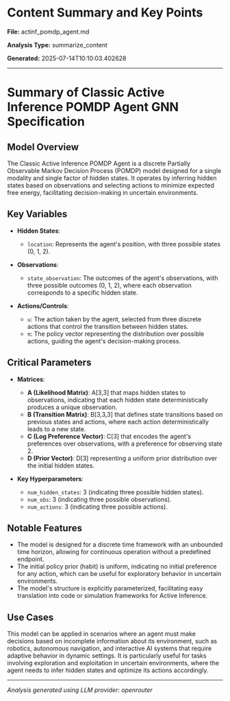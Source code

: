 # Content Summary and Key Points

**File:** actinf_pomdp_agent.md

**Analysis Type:** summarize_content

**Generated:** 2025-07-14T10:10:03.402628

---

# Summary of Classic Active Inference POMDP Agent GNN Specification

## Model Overview
The Classic Active Inference POMDP Agent is a discrete Partially Observable Markov Decision Process (POMDP) model designed for a single modality and single factor of hidden states. It operates by inferring hidden states based on observations and selecting actions to minimize expected free energy, facilitating decision-making in uncertain environments.

## Key Variables
- **Hidden States**:
  - `location`: Represents the agent's position, with three possible states (0, 1, 2).
  
- **Observations**:
  - `state_observation`: The outcomes of the agent's observations, with three possible outcomes (0, 1, 2), where each observation corresponds to a specific hidden state.

- **Actions/Controls**:
  - `u`: The action taken by the agent, selected from three discrete actions that control the transition between hidden states.
  - `π`: The policy vector representing the distribution over possible actions, guiding the agent's decision-making process.

## Critical Parameters
- **Matrices**:
  - **A (Likelihood Matrix)**: A[3,3] that maps hidden states to observations, indicating that each hidden state deterministically produces a unique observation.
  - **B (Transition Matrix)**: B[3,3,3] that defines state transitions based on previous states and actions, where each action deterministically leads to a new state.
  - **C (Log Preference Vector)**: C[3] that encodes the agent's preferences over observations, with a preference for observing state 2.
  - **D (Prior Vector)**: D[3] representing a uniform prior distribution over the initial hidden states.

- **Key Hyperparameters**:
  - `num_hidden_states`: 3 (indicating three possible hidden states).
  - `num_obs`: 3 (indicating three possible observations).
  - `num_actions`: 3 (indicating three possible actions).

## Notable Features
- The model is designed for a discrete time framework with an unbounded time horizon, allowing for continuous operation without a predefined endpoint.
- The initial policy prior (habit) is uniform, indicating no initial preference for any action, which can be useful for exploratory behavior in uncertain environments.
- The model's structure is explicitly parameterized, facilitating easy translation into code or simulation frameworks for Active Inference.

## Use Cases
This model can be applied in scenarios where an agent must make decisions based on incomplete information about its environment, such as robotics, autonomous navigation, and interactive AI systems that require adaptive behavior in dynamic settings. It is particularly useful for tasks involving exploration and exploitation in uncertain environments, where the agent needs to infer hidden states and optimize its actions accordingly.

---

*Analysis generated using LLM provider: openrouter*
